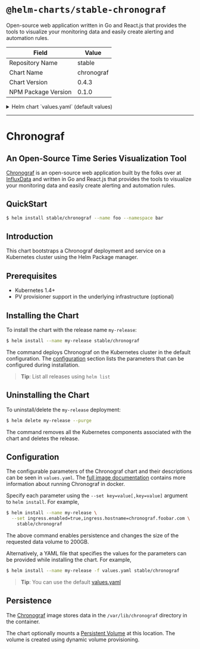 # `@helm-charts/stable-chronograf`

Open-source web application written in Go and React.js that provides the tools to visualize your monitoring data and easily create alerting and automation rules.

| Field               | Value      |
| ------------------- | ---------- |
| Repository Name     | stable     |
| Chart Name          | chronograf |
| Chart Version       | 0.4.3      |
| NPM Package Version | 0.1.0      |

<details>

<summary>Helm chart `values.yaml` (default values)</summary>

```yaml
## Image Settings
##
image:
  repository: 'docker.io/chronograf'
  tag: '1.3-alpine'
  pullPolicy: 'Always'

## Specify a service type
## ClusterIP is default
## ref: http://kubernetes.io/docs/user-guide/services/
##
service:
  replicas: 1
  type: ClusterIP

## Persist data to a persitent volume
##
persistence:
  enabled: false
  ## chronograf data Persistent Volume Storage Class
  ## If defined, storageClassName: <storageClass>
  ## If set to "-", storageClassName: "", which disables dynamic provisioning
  ## If undefined (the default) or set to null, no storageClassName spec is
  ##   set, choosing the default provisioner.  (gp2 on AWS, standard on
  ##   GKE, AWS & OpenStack)
  ##
  # storageClass: "-"
  accessMode: ReadWriteOnce
  size: 8Gi

## Configure resource requests and limits
## ref: http://kubernetes.io/docs/user-guide/compute-resources/
##
resources:
  requests:
    memory: 256Mi
    cpu: 0.1
  limits:
    memory: 2Gi
    cpu: 2

## Configure the ingress object to hook into existing infastructure
## ref : http://kubernetes.io/docs/user-guide/ingress/
## OPTIONALLY you can set .Values.ingress.secretName to set which secret to use
##
ingress:
  enabled: false
  tls: false
  hostname: chronograf.foobar.com
  annotations:
    # kubernetes.io/ingress.class: "nginx"
    # secretName: my-tls-cert
    # kubernetes.io/tls-acme: "true"

## OAuth Settings for OAuth Providers
## More information -> https://github.com/influxdata/chronograf/blob/master/docs/auth.md
##
oauth:
  # Need to set to true to use any of the oauth options
  enabled: false
  # Used for JWT to support running multiple copies of Chronograf
  token_secret: CHANGE_ME
  github:
    enabled: false
    client_id: CHANGE_ME
    client_secret: CHANGE_ME
    # This is a comma separated list of GH organizations (OPTIONAL)
    gh_orgs: ''
  google:
    enabled: false
    client_id: CHANGE_ME
    client_secret: CHANGE_ME
    # eg. http://chronograf.foobar.com
    public_url: ''
    # This is a comma separated list of Google Apps domains (OPTIONAL)
    google_domains: ''
  heroku:
    enabled: false
    client_id: CHANGE_ME
    client_secret: CHANGE_ME
    # This is a comma separated list of Heroku organizations (OPTIONAL)
    he_orgs: ''
```

</details>

---

# Chronograf

## An Open-Source Time Series Visualization Tool

[Chronograf](https://github.com/influxdata/chronograf) is an open-source web application built by the folks over at [InfluxData](https://influxdata.com) and written in Go and React.js that provides the tools to visualize your monitoring data and easily create alerting and automation rules.

## QuickStart

```bash
$ helm install stable/chronograf --name foo --namespace bar
```

## Introduction

This chart bootstraps a Chronograf deployment and service on a Kubernetes cluster using the Helm Package manager.

## Prerequisites

- Kubernetes 1.4+
- PV provisioner support in the underlying infrastructure (optional)

## Installing the Chart

To install the chart with the release name `my-release`:

```bash
$ helm install --name my-release stable/chronograf
```

The command deploys Chronograf on the Kubernetes cluster in the default configuration. The [configuration](#configuration) section lists the parameters that can be configured during installation.

> **Tip**: List all releases using `helm list`

## Uninstalling the Chart

To uninstall/delete the `my-release` deployment:

```bash
$ helm delete my-release --purge
```

The command removes all the Kubernetes components associated with the chart and deletes the release.

## Configuration

The configurable parameters of the Chronograf chart and
their descriptions can be seen in `values.yaml`. The [full image documentation](https://quay.io/influxdb/chronograf) contains more information about running Chronograf in docker.

Specify each parameter using the `--set key=value[,key=value]` argument to `helm install`. For example,

```bash
$ helm install --name my-release \
  --set ingress.enabled=true,ingress.hostname=chronograf.foobar.com \
    stable/chronograf
```

The above command enables persistence and changes the size of the requested data volume to 200GB.

Alternatively, a YAML file that specifies the values for the parameters can be provided while installing the chart. For example,

```bash
$ helm install --name my-release -f values.yaml stable/chronograf
```

> **Tip**: You can use the default [values.yaml](values.yaml)

## Persistence

The [Chronograf](https://quay.io/influxdb/chronograf) image stores data in the `/var/lib/chronograf` directory in the container.

The chart optionally mounts a [Persistent Volume](http://kubernetes.io/docs/user-guide/persistent-volumes/) at this location. The volume is created using dynamic volume provisioning.
